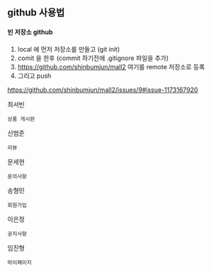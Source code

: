 ## github 사용법
  #### 빈 저장소 github
  1. local 에 먼저 저장소를 만들고 (git init)
  2. comit 을 한후 (commit 하기전에 .gitignore 파일을 추가)
  3. https://github.com/shinbumjun/mall2 여기를 remote 저장소로 등록
  4. 그리고 push

https://github.com/shinbumjun/mall2/issues/9#issue-1173167920

최서빈
```
상품 게시판 
```
신범준
```
리뷰
```
문세현
```
문의사항
```
송형민
```
회원가입
```
이은정
```
공지사항
```
임진형
```
마이페이지
```
